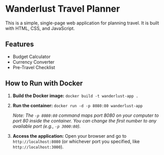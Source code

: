# Wanderlust Travel Planner

This is a simple, single-page web application for planning travel. It is built with HTML, CSS, and JavaScript.

## Features

* Budget Calculator
* Currency Converter
* Pre-Travel Checklist

## How to Run with Docker

1.  **Build the Docker image:**
    `docker build -t wanderlust-app .`

2.  **Run the container:**
    `docker run -d -p 8080:80 wanderlust-app`

    *Note: The `-p 8080:80` command maps port 8080 on your computer to port 80 inside the container. You can change the first number to any available port (e.g., `-p 3000:80`).*

3.  **Access the application:**
    Open your browser and go to `http://localhost:8080` (or whichever port you specified, like `http://localhost:3000`).